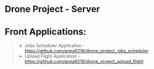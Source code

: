 # Drone Project - Server
# Front Applications:
> - Jobs Scheduler Application - https://github.com/anna9218/drone_project_jobs_scheduler
> - Upload Flight Application - https://github.com/anna9218/drone_project_upload_flight
